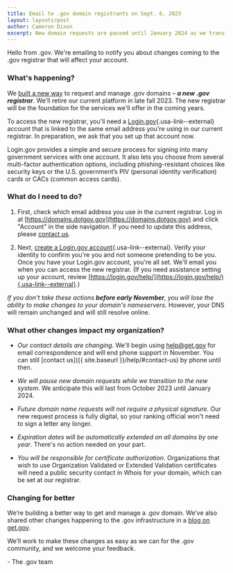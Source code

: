```yaml
---
title: Email to .gov domain registrants on Sept. 6, 2023
layout: layouts/post
author: Cameron Dixon
excerpt: New domain requests are paused until January 2024 as we transition to new infrastructure.
---
```


Hello from .gov. We're emailing to notify you about changes coming to the .gov registrar that will affect your account.

### What's happening?

We [built a new way](../2023/9/6/infrastructure-as-a-public-service/) to request and manage .gov domains – _**a new .gov registrar**_. We'll retire our current platform in late fall 2023. The new registrar will be the foundation for the services we'll offer in the coming years.

To access the new registrar, you'll need a [Login.gov](https://login.gov){.usa-link--external} account that is linked to the same email address you're using in our current registrar. In preparation, we ask that you set up that account now. 

Login.gov provides a simple and secure process for signing into many government services with one account. It also lets you choose from several multi-factor authentication options, including phishing-resistant choices like security keys or the U.S. government’s PIV (personal identity verification) cards or CACs (common access cards). 

### What do I need to do?

1.  First, check which email address you use in the current registrar. Log in at [https://domains.dotgov.gov](https://domains.dotgov.gov) and click "Account" in the side navigation. If you need to update this address, please [contact us](../../contact).

2.  Next, [create a Login.gov account](https://www.login.gov/create-an-account/){.usa-link--external}. Verify your identity to confirm you're you and not someone pretending to be you. Once you have your Login.gov account, you're all set. We'll email you when you can access the new registrar. (If you need assistance setting up your account, review [https://login.gov/help/](https://login.gov/help/){.usa-link--external}.)

*If you don't take these actions **before early November**, you will lose the ability to make changes to your domain's nameservers.* However, your DNS will remain unchanged and will still resolve online.

### What other changes impact my organization?

* *Our contact details are changing*. We'll begin using help@get.gov for email correspondence and will end phone support in November. You can still [contact us]({{ site.baseurl }}/help/#contact-us) by phone until then.

* *We will pause new domain requests while we transition to the new system*. We anticipate this will last from October 2023 until January 2024. 

* *Future domain name requests will not require a physical signature.* Our new request process is fully digital, so your ranking official won't need to sign a letter any longer.

* *Expiration dates will be automatically extended on all domains by one year*. There's no action needed on your part.

* *You will be responsible for certificate authorization*. Organizations that wish to use Organization Validated or Extended Validation certificates will need a public security contact in Whois for your domain, which can be set at our registrar.

### Changing for better

We’re building a better way to get and manage a .gov domain. We’ve also shared other changes happening to the .gov infrastructure in a [blog on get.gov](../2023/9/6/infrastructure-as-a-public-service/). 

We’ll work to make these changes as easy as we can for the .gov community, and we welcome your feedback.  

\- The .gov team 

